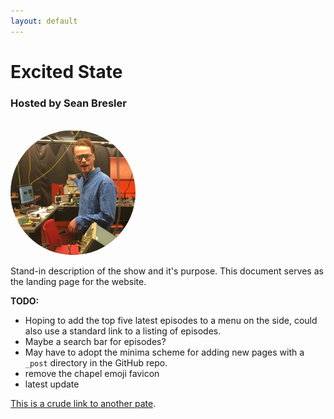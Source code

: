 ```yaml
---
layout: default
---
```


# Excited State
### Hosted by Sean Bresler

<br><img class="centered-and-cropped" width="200" height="200" style="border-radius:50%" src="/assets/img/sean.jpeg">

Stand-in description of the show and it's purpose.  This document serves as the landing page for the website.  

**TODO:**
* Hoping to add the top five latest episodes to a menu on the side, could also use a standard link to a listing of episodes.  
* Maybe a search bar for episodes?  
* May have to adopt the minima scheme for adding new pages with a `_post` directory in the GitHub repo.
* remove the chapel emoji favicon
* latest update

[This is a crude link to another pate](./another-page.html).
